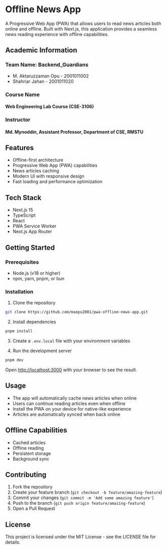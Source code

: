 # Offline News App

A Progressive Web App (PWA) that allows users to read news articles both online and offline. Built with Next.js, this application provides a seamless news reading experience with offline capabilities.

## Academic Information

### Team Name: Backend_Guardians

- M. Aktaruzzaman Opu - 2001011002
- Shahriar Jahan - 2001011020

### Course Name

#### Web Engineering Lab Course (CSE-3106)

### Instructor

#### Md. Mynoddin, Assistant Professor, Department of CSE, RMSTU

## Features

- Offline-first architecture
- Progressive Web App (PWA) capabilities
- News articles caching
- Modern UI with responsive design
- Fast loading and performance optimization

## Tech Stack

- Next.js 15
- TypeScript
- React
- PWA Service Worker
- Next.js App Router

## Getting Started

### Prerequisites

- Node.js (v18 or higher)
- npm, yarn, pnpm, or bun

### Installation

1. Clone the repository

```bash
git clone https://github.com/maopu2001/pwa-offline-news-app.git
```

2. Install dependencies

```bash
pnpm install
```

3. Create a `.env.local` file with your environment variables

4. Run the development server

```bash
pnpm dev
```

Open [http://localhost:3000](http://localhost:3000) with your browser to see the result.

## Usage

- The app will automatically cache news articles when online
- Users can continue reading articles even when offline
- Install the PWA on your device for native-like experience
- Articles are automatically synced when back online

## Offline Capabilities

- Cached articles
- Offline reading
- Persistent storage
- Background sync

## Contributing

1. Fork the repository
2. Create your feature branch (`git checkout -b feature/amazing-feature`)
3. Commit your changes (`git commit -m 'Add some amazing feature'`)
4. Push to the branch (`git push origin feature/amazing-feature`)
5. Open a Pull Request

## License

This project is licensed under the MIT License - see the LICENSE file for details.
